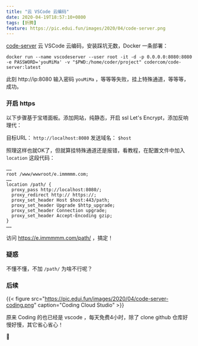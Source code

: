 ```yaml
---
title: "云 VSCode 云编码"
date: 2020-04-19T18:57:10+0800
tags: [折腾]
feature: https://pic.edui.fun/images/2020/04/code-server.png
---
```



[code-server](https://github.com/cdr/code-server) 云 VSCode 云编码，安装踩坑无数，Docker 一条部署：

```
docker run --name vscodeserver --user root -it -d -p 0.0.0.0:8080:8080 -e PASSWORD='youMiMa' -v "$PWD:/home/coder/project" codercom/code-server:latest
```

此刻 http://ip:8080 输入密码 `youMiMa` ，等等等失败，挂上特殊通道，等等等，成功。

<!--more-->

### 开启 https

以下步骤基于宝塔面板。添加网站，纯静态，开启 ssl Let's Encrypt，添加反响理代：

目标URL： `http://localhost:8080` 发送域名： `$host`

照理这样也就OK了，但就算挂特殊通道还是报错，看教程，在配置文件中加入 `location` 这段代码：

```
……
root /www/wwwroot/e.immmmm.com;
……
location /path/ {
  proxy_pass http://localhost:8080/;
  proxy_redirect http:// https://;
  proxy_set_header Host $host:443/path;
  proxy_set_header Upgrade $http_upgrade;
  proxy_set_header Connection upgrade;
  proxy_set_header Accept-Encoding gzip;
}
……
```

访问 <https://e.immmmm.com/path/>  ，搞定！

### 疑惑

不懂不懂，不加 `/path/` 为啥不行呢？

### 后续

{{< figure src="https://pic.edui.fun/images/2020/04/code-server-coding.png" caption="Coding Cloud Studio" >}}

原来 Coding 的也已经是 vscode ，每天免费4小时，除了 clone github 仓库好慢好慢，其它省心省心！

🤔️